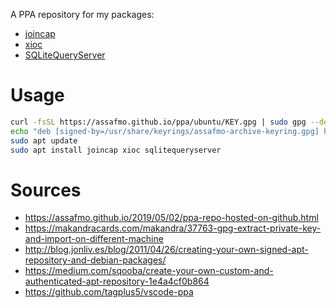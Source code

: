 A PPA repository for my packages:

- [joincap](https://github.com/assafmo/joincap)
- [xioc](https://github.com/assafmo/xioc)
- [SQLiteQueryServer](https://github.com/assafmo/SQLiteQueryServer)

# Usage

```bash
curl -fsSL https://assafmo.github.io/ppa/ubuntu/KEY.gpg | sudo gpg --dearmor -o /usr/share/keyrings/assafmo-archive-keyring.gpg
echo "deb [signed-by=/usr/share/keyrings/assafmo-archive-keyring.gpg] https://assafmo.github.io/ppa/ubuntu ./" | sudo tee /etc/apt/sources.list.d/assafmo.list
sudo apt update
sudo apt install joincap xioc sqlitequeryserver
```

# Sources

- https://assafmo.github.io/2019/05/02/ppa-repo-hosted-on-github.html
- https://makandracards.com/makandra/37763-gpg-extract-private-key-and-import-on-different-machine
- http://blog.jonliv.es/blog/2011/04/26/creating-your-own-signed-apt-repository-and-debian-packages/
- https://medium.com/sqooba/create-your-own-custom-and-authenticated-apt-repository-1e4a4cf0b864
- https://github.com/tagplus5/vscode-ppa
